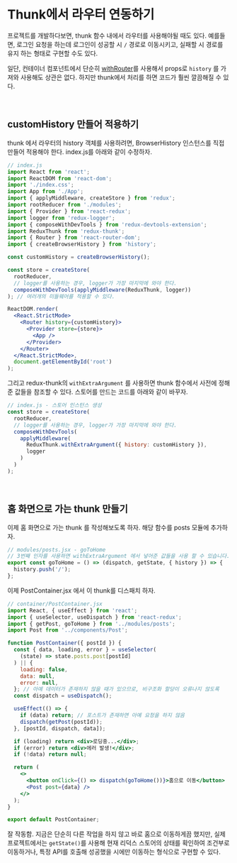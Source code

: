 # Thunk에서 라우터 연동하기

프로젝트를 개발하다보면, thunk 함수 내에서 라우터를 사용해야될 때도 있다. 예를들면, 로그인 요청을 하는데 로그인이 성공할 시 `/` 경로로 이동시키고, 실패할 시 경로를 유지 하는 형태로 구현할 수도 있다.

일단, 컨테이너 컴포넌트에서 단순히 [withRouter](https://github.com/ReactTraining/react-router/blob/master/packages/react-router/docs/api/withRouter.md)를 사용해서 props로 `history` 를 가져와 사용해도 상관은 없다. 하지만 thunk에서 처리를 하면 코드가 훨씬 깔끔해질 수 있다.

<br/>

## customHistory 만들어 적용하기

thunk 에서 라우터의 history 객체를 사용하려면, BrowserHistory 인스턴스를 직접 만들어 적용해야 한다. index.js를 아래와 같이 수정하자.

```jsx
// index.js
import React from 'react';
import ReactDOM from 'react-dom';
import './index.css';
import App from './App';
import { applyMiddleware, createStore } from 'redux';
import rootReducer from './modules';
import { Provider } from 'react-redux';
import logger from 'redux-logger';
import { composeWithDevTools } from 'redux-devtools-extension';
import ReduxThunk from 'redux-thunk';
import { Router } from 'react-router-dom';
import { createBrowserHistory } from 'history';

const customHistory = createBrowserHistory();

const store = createStore(
  rootReducer,
  // logger를 사용하는 경우, logger가 가장 마지막에 와야 한다.
  composeWithDevTools(applyMiddleware(ReduxThunk, logger))
); // 여러개의 미들웨어를 적용할 수 있다.

ReactDOM.render(
  <React.StrictMode>
    <Router history={customHistory}>
      <Provider store={store}>
        <App />
      </Provider>
    </Router>
  </React.StrictMode>,
  document.getElementById('root')
);
```

그리고 redux-thunk의 `withExtraArgument` 를 사용하면 thunk 함수에서 사전에 정해준 값들을 참조할 수 있다. 스토어를 만드는 코드를 아래와 같이 바꾸자.

```jsx
// index.js - 스토어 인스턴스 생성
const store = createStore(
  rootReducer,
  // logger를 사용하는 경우, logger가 가장 마지막에 와야 한다.
  composeWithDevTools(
    applyMiddleware(
      ReduxThunk.withExtraArgument({ history: customHistory }),
      logger
    )
  )
);
```

<br/>

## 홈 화면으로 가는 thunk 만들기

이제 홈 화면으로 가는 thunk 를 작성해보도록 하자. 해당 함수를 posts 모듈에 추가하자.

```jsx
// modules/posts.jsx - goToHome
// 3번째 인자를 사용하면 withExtraArgument 에서 넣어준 값들을 사용 할 수 있습니다.
export const goToHome = () => (dispatch, getState, { history }) => {
  history.push('/');
};
```

이제 PostContainer.jsx 에서 이 thunk를 디스패치 하자.

```jsx
// container/PostContainer.jsx
import React, { useEffect } from 'react';
import { useSelector, useDispatch } from 'react-redux';
import { getPost, goToHome } from '../modules/posts';
import Post from '../components/Post';

function PostContainer({ postId }) {
  const { data, loading, error } = useSelector(
    (state) => state.posts.post[postId]
  ) || {
    loading: false,
    data: null,
    error: null,
  }; // 아예 데이터가 존재하지 않을 때가 있으므로, 비구조화 할당이 오류나지 않도록
  const dispatch = useDispatch();

  useEffect(() => {
    if (data) return; // 포스트가 존재하면 아예 요청을 하지 않음
    dispatch(getPost(postId));
  }, [postId, dispatch, data]);

  if (loading) return <div>로딩중...</div>;
  if (error) return <div>에러 발생!</div>;
  if (!data) return null;

  return (
    <>
      <button onClick={() => dispatch(goToHome())}>홈으로 이동</button>
      <Post post={data} />
    </>
  );
}

export default PostContainer;
```

잘 작동함. 지금은 단순히 다른 작업을 하지 않고 바로 홈으로 이동하게끔 했지만, 실제 프로젝트에서는 `getState()`를 사용해 현재 리덕스 스토어의 상태를 확인하여 조건부로 이동하거나, 특정 API를 호출해 성공했을 시에만 이동하는 형식으로 구현할 수 있다.

